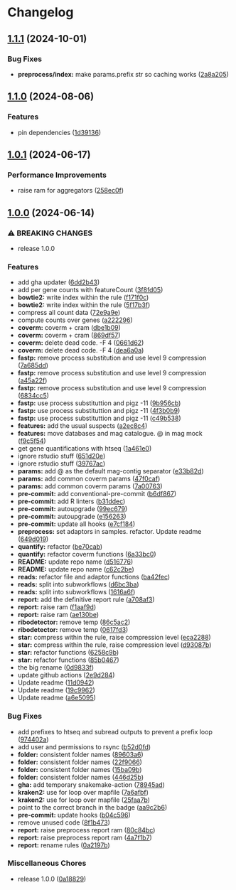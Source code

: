 # Changelog

## [1.1.1](https://github.com/3d-omics/mt_quant/compare/v1.1.0...v1.1.1) (2024-10-01)


### Bug Fixes

* **preprocess/index:** make params.prefix str so caching works ([2a8a205](https://github.com/3d-omics/mt_quant/commit/2a8a205bb9f506c0716ab954bee1e90db7e3056d))

## [1.1.0](https://github.com/3d-omics/mt_quant/compare/v1.0.1...v1.1.0) (2024-08-06)


### Features

* pin dependencies ([1d39136](https://github.com/3d-omics/mt_quant/commit/1d3913637838651520d2a5f7c69820ea1e017b10))

## [1.0.1](https://github.com/3d-omics/mt_quant/compare/v1.0.0...v1.0.1) (2024-06-17)


### Performance Improvements

* raise ram for aggregators ([258ec0f](https://github.com/3d-omics/mt_quant/commit/258ec0f5e3066ffa680247cf6766239f5c3e4116))

## [1.0.0](https://github.com/3d-omics/mt_quant/compare/0.0.1...v1.0.0) (2024-06-14)


### ⚠ BREAKING CHANGES

* release 1.0.0

### Features

* add gha updater ([6dd2b43](https://github.com/3d-omics/mt_quant/commit/6dd2b43bb7d3ed4bd4f3c8942bf8a1f1abc12c90))
* add per gene counts with featureCount ([3f8fd05](https://github.com/3d-omics/mt_quant/commit/3f8fd05688d09444ba8ec70d9a28739df4b7c1e2))
* **bowtie2:** write index within the rule ([f171f0c](https://github.com/3d-omics/mt_quant/commit/f171f0cfca075181830cc1d87de92e966ac85dd3))
* **bowtie2:** write index within the rule ([5f17b3f](https://github.com/3d-omics/mt_quant/commit/5f17b3f3ee87f20b56b7c88fb07e76fea4357f9b))
* compress all count data ([72e9a9e](https://github.com/3d-omics/mt_quant/commit/72e9a9e9c4579c9739fcad053962e3587012343d))
* compute counts over genes ([a222296](https://github.com/3d-omics/mt_quant/commit/a2222960e94e70a3e699e3e3f9de6a24163f1da2))
* **coverm:** coverm + cram ([dbe1b09](https://github.com/3d-omics/mt_quant/commit/dbe1b09b9f013bcc915bf41799b5e695faee5535))
* **coverm:** coverm + cram ([869df57](https://github.com/3d-omics/mt_quant/commit/869df5702d65fc699c8a4f7b5fdd9cab3f28907d))
* **coverm:** delete dead code. -F 4 ([0661d62](https://github.com/3d-omics/mt_quant/commit/0661d62ca53ea777f63668b00061f5215214f776))
* **coverm:** delete dead code. -F 4 ([dea6a0a](https://github.com/3d-omics/mt_quant/commit/dea6a0a98869d59f7135c5061b946ef292b755be))
* **fastp:** remove process substitution and use level 9 compression ([7a685dd](https://github.com/3d-omics/mt_quant/commit/7a685ddb0e79a52f2f852c109de832e4ca3b007a))
* **fastp:** remove process substitution and use level 9 compression ([a45a22f](https://github.com/3d-omics/mt_quant/commit/a45a22f5ca29fac1fb19203f097a1718f86bc0ab))
* **fastp:** remove process substitution and use level 9 compression ([6834cc5](https://github.com/3d-omics/mt_quant/commit/6834cc5c2797e27af0aa62244933f6b5cd564da7))
* **fastp:** use process substituttion and pigz -11 ([9b956cb](https://github.com/3d-omics/mt_quant/commit/9b956cbbc0fe7964c24d2c068513eba1ed48dccc))
* **fastp:** use process substituttion and pigz -11 ([4f3b0b9](https://github.com/3d-omics/mt_quant/commit/4f3b0b98f43eb8f81140ad9dad73eb127674531f))
* **fastp:** use process substituttion and pigz -11 ([c49b538](https://github.com/3d-omics/mt_quant/commit/c49b5384099557ee6d989f20ee3422cd66b3c34b))
* **features:** add the usual suspects ([a2ec8c4](https://github.com/3d-omics/mt_quant/commit/a2ec8c4b6b2a21c1bee50006423c4f38da300ec9))
* **features:** move databases and mag catalogue. @ in mag mock ([f9c5f54](https://github.com/3d-omics/mt_quant/commit/f9c5f549a8c34ed35de28db30de68ac8fd45eea1))
* get gene quantifications with htseq ([1a461e0](https://github.com/3d-omics/mt_quant/commit/1a461e0879f42ee95bb086f08c4f33554a80e29d))
* ignore rstudio stuff ([651d20e](https://github.com/3d-omics/mt_quant/commit/651d20edf85eb4ddfa3f83a84f90989558aa1a52))
* ignore rstudio stuff ([39767ac](https://github.com/3d-omics/mt_quant/commit/39767ac343d11158083f946f0353618ea14349d6))
* **params:** add @ as the default mag-contig separator ([e33b82d](https://github.com/3d-omics/mt_quant/commit/e33b82dd02fb62170fc202ec1721e9762209cb35))
* **params:** add common coverm params ([47f0caf](https://github.com/3d-omics/mt_quant/commit/47f0cafd143982239d511d35f9bbcd4f9e41e316))
* **params:** add common coverm params ([7a00763](https://github.com/3d-omics/mt_quant/commit/7a007635e6897a4f15d88215fa48426cc8bde8a0))
* **pre-commit:** add conventional-pre-commit ([b6df867](https://github.com/3d-omics/mt_quant/commit/b6df8674d963a2ba7d1fe0583828194df1624ecb))
* **pre-commit:** add R linters ([b31ddec](https://github.com/3d-omics/mt_quant/commit/b31ddecda5e91fc55900cbcbe8b41ef2b98a9e3b))
* **pre-commit:** autoupgrade ([99ec679](https://github.com/3d-omics/mt_quant/commit/99ec679e711dc425bf487f14e4c79868ce31d72a))
* **pre-commit:** autoupgrade ([e156263](https://github.com/3d-omics/mt_quant/commit/e156263a69667677f4760bf018590d05728762ce))
* **pre-commit:** update all hooks ([e7cf184](https://github.com/3d-omics/mt_quant/commit/e7cf18403a6306b994d32b35ddf61344ad3583e1))
* **preprocess:** set adaptors in samples. refactor. Update readme ([649d019](https://github.com/3d-omics/mt_quant/commit/649d019b6e6f6ce8e7bfb789767a43c213876969))
* **quantify:** refactor ([be70cab](https://github.com/3d-omics/mt_quant/commit/be70cabfb377b6b8237ead3d4726ae74d1ad3172))
* **quantify:** refactor coverm functions ([6a33bc0](https://github.com/3d-omics/mt_quant/commit/6a33bc069070d80a994bda0076ec107bbe41c7c7))
* **README:** update repo name ([d516776](https://github.com/3d-omics/mt_quant/commit/d516776f75ac68061385800ffbc22120942eab08))
* **README:** update repo name ([c62c2be](https://github.com/3d-omics/mt_quant/commit/c62c2bead2af9c64f7388df5add11fc581db2ab6))
* **reads:** refactor file and adaptor functions ([ba42fec](https://github.com/3d-omics/mt_quant/commit/ba42fec6e1849b4317129ab10ecfecde04cdbea2))
* **reads:** split into subworkflows ([d6bc3ba](https://github.com/3d-omics/mt_quant/commit/d6bc3ba79d5c5f68ea988b2eeed38041f4056ed8))
* **reads:** split into subworkflows ([1616a6f](https://github.com/3d-omics/mt_quant/commit/1616a6fee0eac01e1cdd3327aea7eefd5f9f738c))
* **report:** add the definitive report rule ([a708af3](https://github.com/3d-omics/mt_quant/commit/a708af34180038491648991011c8181eae133ea1))
* **report:** raise ram ([f1aaf9d](https://github.com/3d-omics/mt_quant/commit/f1aaf9dc882f918631335b0f6e08d21c24f83836))
* **report:** raise ram ([ae130be](https://github.com/3d-omics/mt_quant/commit/ae130bef10146a505e157829a44d52840fa09fae))
* **ribodetector:** remove temp ([86c5ac2](https://github.com/3d-omics/mt_quant/commit/86c5ac2a432bd31fdc04f44af833b6de9ff762b9))
* **ribodetector:** remove temp ([0617fd3](https://github.com/3d-omics/mt_quant/commit/0617fd3b0d217a7a4a4937abf3929ee2482f8b41))
* **star:** compress within the rule, raise compression level ([eca2288](https://github.com/3d-omics/mt_quant/commit/eca2288bf7c5d7b85b2a7c3ac4fed052d3bb661a))
* **star:** compress within the rule, raise compression level ([d93087b](https://github.com/3d-omics/mt_quant/commit/d93087b4743aee0075380f58f3fe77e870ad33b8))
* **star:** refactor functions ([6258c9b](https://github.com/3d-omics/mt_quant/commit/6258c9bc70b8f69db39e539c4951d5585d656414))
* **star:** refactor functions ([85b0467](https://github.com/3d-omics/mt_quant/commit/85b0467e5560ed1c72e46b149866c6285d3475a2))
* the big rename ([0d9833f](https://github.com/3d-omics/mt_quant/commit/0d9833fe902111347c15a5afe802426511a09fb0))
* update github actions ([2e9d284](https://github.com/3d-omics/mt_quant/commit/2e9d284670ef676e177879990a4da0b568331deb))
* Update readme ([11d0942](https://github.com/3d-omics/mt_quant/commit/11d0942d89b37f5dc074fa37f8bcc2c2f7b9a29a))
* Update readme ([19c9962](https://github.com/3d-omics/mt_quant/commit/19c9962954ac761f07e70195353abd23893b8ddd))
* Update readme ([a6e5095](https://github.com/3d-omics/mt_quant/commit/a6e5095edb1fc0bdddf980097b7c64e5ba3bcfb1))


### Bug Fixes

* add prefixes to htseq and subread outputs to prevent a prefix loop ([974402a](https://github.com/3d-omics/mt_quant/commit/974402af461a49b32e796725ecc51129874caa8b))
* add user and permissions to rsync ([b52d0fd](https://github.com/3d-omics/mt_quant/commit/b52d0fd3a81ee0adb3d17830879e6b0cf5f2cf18))
* **folder:** consistent folder names ([89603a6](https://github.com/3d-omics/mt_quant/commit/89603a66b069a4a78d24cee29d251698153ff33a))
* **folder:** consistent folder names ([22f9066](https://github.com/3d-omics/mt_quant/commit/22f906638e00b7709d38ce9721f0e94faee23569))
* **folder:** consistent folder names ([15ba09b](https://github.com/3d-omics/mt_quant/commit/15ba09b84c9261807c1470123660efeda75889f8))
* **folder:** consistent folder names ([446d25b](https://github.com/3d-omics/mt_quant/commit/446d25bf6a1a97e9bf227285e05b42f6cddd16cc))
* **gha:** add temporary snakemake-action ([78945ad](https://github.com/3d-omics/mt_quant/commit/78945add1fe942dde7918529a1f8f7396a282c13))
* **kraken2:** use for loop over mapfile ([7a6afbf](https://github.com/3d-omics/mt_quant/commit/7a6afbfcada8a51542bc48189b206d868261e02b))
* **kraken2:** use for loop over mapfile ([25faa7b](https://github.com/3d-omics/mt_quant/commit/25faa7bbb4fa8f1f3354f1734c280f152a5ac81e))
* point to the correct branch in the badge ([aa9c2b6](https://github.com/3d-omics/mt_quant/commit/aa9c2b6bbb3bd67f2da2d7e380367cd6eff82934))
* **pre-commit:** update hooks ([b04c596](https://github.com/3d-omics/mt_quant/commit/b04c596b9a81aa46656ec165b0e133278d05e4c5))
* remove unused code ([8f1b473](https://github.com/3d-omics/mt_quant/commit/8f1b4734df885ed1f4a53a08eab8edced510181d))
* **report:** raise preprocess report ram ([80c84bc](https://github.com/3d-omics/mt_quant/commit/80c84bcd31235b7181c633e03933a67f04811f7c))
* **report:** raise preprocess report ram ([4a7f1b7](https://github.com/3d-omics/mt_quant/commit/4a7f1b73500aa95718df6832d8a9f992a385dd26))
* **report:** rename rules ([0a2197b](https://github.com/3d-omics/mt_quant/commit/0a2197bcfa49d2b45ee41f9c4df1d504c03cbbf5))


### Miscellaneous Chores

* release 1.0.0 ([0a18829](https://github.com/3d-omics/mt_quant/commit/0a1882919a09db7cdfb57f5d014bb15ab5c8dba3))
